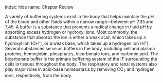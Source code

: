 index: hide
name: Chapter Review

A variety of buffering systems exist in the body that helps maintain the pH of the blood and other fluids within a narrow range—between pH 7.35 and 7.45. A buffer is a substance that prevents a radical change in fluid pH by absorbing excess hydrogen or hydroxyl ions. Most commonly, the substance that absorbs the ion is either a weak acid, which takes up a hydroxyl ion (OH<sup>-</sup>), or a weak base, which takes up a hydrogen ion (H<sup>+</sup>). Several substances serve as buffers in the body, including cell and plasma proteins, hemoglobin, phosphates, bicarbonate ions, and carbonic acid. The bicarbonate buffer is the primary buffering system of the IF surrounding the cells in tissues throughout the body. The respiratory and renal systems also play major roles in acid-base homeostasis by removing CO<sub>2</sub> and hydrogen ions, respectively, from the body.
